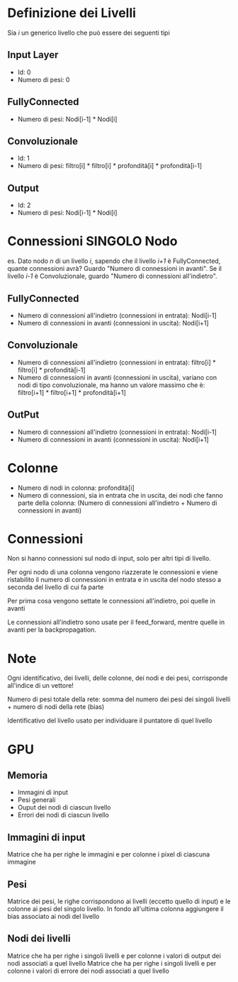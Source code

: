 # Definizione dei Livelli

Sia *i* un generico livello che può essere dei seguenti tipi


## Input Layer

- Id: 0
- Numero di pesi: 0

## FullyConnected

- Numero di pesi: Nodi[i-1] * Nodi[i]

## Convoluzionale

- Id: 1
- Numero di pesi: filtro[i] * filtro[i] * profondità[i] * profondità[i-1]


## Output

- Id: 2
- Numero di pesi: Nodi[i-1] * Nodi[i]


# Connessioni SINGOLO Nodo

es. Dato nodo *n* di un livello *i*, sapendo che il livello *i+1* è FullyConnected, quante connessioni avrà? Guardo "Numero di connessioni in avanti".
Se il livello *i-1* è Convoluzionale, guardo "Numero di connessioni all'indietro".

## FullyConnected

- Numero di connessioni all'indietro (connessioni in entrata): Nodi[i-1]
- Numero di connessioni in avanti (connessioni in uscita): Nodi[i+1]

## Convoluzionale

- Numero di connessioni all'indietro (connessioni in entrata): filtro[i] * filtro[i] * profondità[i-1]
- Numero di connessioni in avanti (connessioni in uscita), variano con nodi di tipo convoluzionale, ma hanno un valore massimo che è: filtro[i+1] * filtro[i+1] * profondità[i+1]

## OutPut

- Numero di connessioni all'indietro (connessioni in entrata): Nodi[i-1]
- Numero di connessioni in avanti (connessioni in uscita): Nodi[i+1]


# Colonne

- Numero di nodi in colonna: profondità[i]
- Numero di connessioni, sia in entrata che in uscita, dei nodi che fanno parte della colonna: (Numero di connessioni all'indietro + Numero di connessioni in avanti)   


# Connessioni

Non si hanno connessioni sul nodo di input, solo per altri tipi di livello.

Per ogni nodo di una colonna vengono riazzerate le connessioni e viene ristabilito il numero di connessioni in entrata e in uscita del nodo stesso a seconda
del livello di cui fa parte

Per prima cosa vengono settate le connessioni all'indietro, poi quelle in avanti

Le connessioni all'indietro sono usate per il feed_forward, mentre quelle in avanti per la backpropagation.


# Note

Ogni identificativo, dei livelli, delle colonne, dei nodi e dei pesi, corrisponde all'indice di un vettore!

Numero di pesi totale della rete: somma del numero dei pesi dei singoli livelli + numero di nodi della rete (bias)

Identificativo del livello usato per individuare il puntatore di quel livello


# GPU

## Memoria
- Immagini di input
- Pesi generali
- Ouput dei nodi di ciascun livello
- Errori dei nodi di ciascun livello

## Immagini di input

Matrice che ha per righe le immagini e per colonne i pixel di ciascuna immagine

## Pesi

Matrice dei pesi, le righe corrispondono ai livelli (eccetto quello di input) e le colonne ai pesi del singolo livello. In fondo all'ultima colonna aggiungere
il bias associato ai nodi del livello


## Nodi dei livelli

Matrice che ha per righe i singoli livelli e per colonne i valori di output dei nodi associati a quel livello
Matrice che ha per righe i singoli livelli e per colonne i valori di errore dei nodi associati a quel livello
